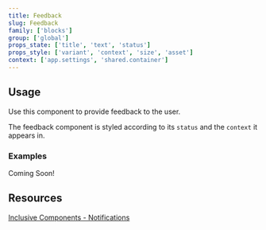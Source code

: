 ```yaml
---
title: Feedback
slug: Feedback
family: ['blocks']
group: ['global']
props_state: ['title', 'text', 'status']
props_style: ['variant', 'context', 'size', 'asset']
context: ['app.settings', 'shared.container']
---
```


## Usage

Use this component to provide feedback to the user.

The feedback component is styled according to its `status` and the `context` it appears in.

### Examples

<p class="feedback emoji:default">Coming Soon!</p>

## Resources

[Inclusive Components - Notifications](https://inclusive-components.design/notifications/)
